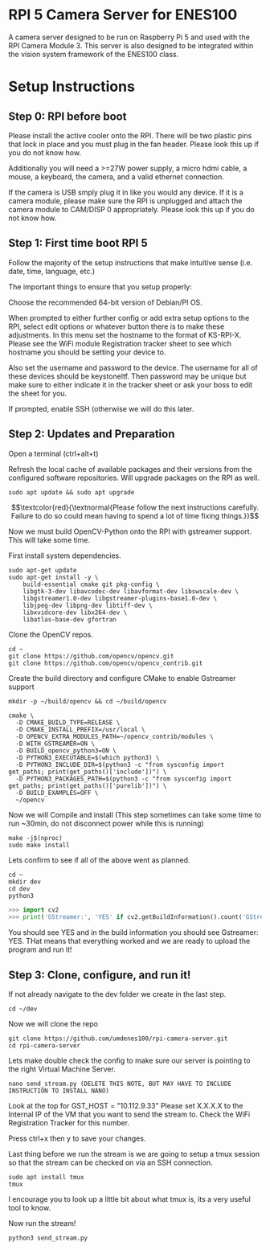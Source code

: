 # RPI 5 Camera Server for ENES100
A camera server designed to be run on Raspberry Pi 5 and used with the RPI Camera Module 3. This server is also designed to be integrated within the vision system framework of the ENES100 class.

# Setup Instructions

## Step 0: RPI before boot

Please install the active cooler onto the RPI. There will be two plastic pins that lock in place and you must plug in the fan header. Please look this up if you do not know how.

Additionally you will need a >=27W power supply, a micro hdmi cable, a mouse, a keyboard, the camera, and a valid ethernet connection.

If the camera is USB smply plug it in like you would any device. If it is a camera module, please make sure the RPI is unplugged and attach the camera module to CAM/DISP 0 appropriately. Please look this up if you do not know how.

## Step 1: First time boot RPI 5

Follow the majority of the setup instructions that make intuitive sense (i.e. date, time, language, etc.)

The important things to ensure that you setup properly: 

Choose the recommended 64-bit version of Debian/PI OS.

When prompted to either further config or add extra setup options to the RPI, select edit options or whatever button there is to make these adjustments.
In this menu set the hostname to the format of KS-RPI-X. Please see the WiFi module Registration tracker sheet to see which hostname you should be setting your device to.

Also set the username and password to the device. The username for all of these devices should be keystoneltf. Then password may be unique but make sure to either indicate it in the tracker sheet or ask your boss to edit the sheet for you.

If prompted, enable SSH (otherwise we will do this later.

## Step 2: Updates and Preparation

Open a terminal (ctrl+alt+t)

Refresh the local cache of available packages and their versions from the configured software repositories. Will upgrade packages on the RPI as well.
```console
sudo apt update && sudo apt upgrade
```
$$\textcolor{red}{\textnormal{Please follow the next instructions carefully. Failure to do so could mean having to spend a lot of time fixing things.}}$$

Now we must build OpenCV-Python onto the RPI with gstreamer support. This will take some time.

First install system dependencies.
```console
sudo apt-get update
sudo apt-get install -y \
    build-essential cmake git pkg-config \
    libgtk-3-dev libavcodec-dev libavformat-dev libswscale-dev \
    libgstreamer1.0-dev libgstreamer-plugins-base1.0-dev \
    libjpeg-dev libpng-dev libtiff-dev \
    libxvidcore-dev libx264-dev \
    libatlas-base-dev gfortran
```
Clone the OpenCV repos.
```console
cd ~
git clone https://github.com/opencv/opencv.git
git clone https://github.com/opencv/opencv_contrib.git
```
Create the build directory and configure CMake to enable Gstreamer support
```console
mkdir -p ~/build/opencv && cd ~/build/opencv

cmake \
  -D CMAKE_BUILD_TYPE=RELEASE \
  -D CMAKE_INSTALL_PREFIX=/usr/local \
  -D OPENCV_EXTRA_MODULES_PATH=~/opencv_contrib/modules \
  -D WITH_GSTREAMER=ON \
  -D BUILD_opencv_python3=ON \
  -D PYTHON3_EXECUTABLE=$(which python3) \
  -D PYTHON3_INCLUDE_DIR=$(python3 -c "from sysconfig import get_paths; print(get_paths()['include'])") \
  -D PYTHON3_PACKAGES_PATH=$(python3 -c "from sysconfig import get_paths; print(get_paths()['purelib'])") \
  -D BUILD_EXAMPLES=OFF \
  ~/opencv
```
Now we will Compile and install (This step sometimes can take some time to run ~30min, do not disconnect power while this is running)
```console
make -j$(nproc)
sudo make install
```
Lets confirm to see if all of the above went as planned.
```console
cd ~
mkdir dev
cd dev
python3
```
```python
>>> import cv2
>>> print('GStreamer:', 'YES' if cv2.getBuildInformation().count('GStreamer')>0 else 'NO')
```
You should see YES and in the build information you should see Gstreamer: YES. THat means that everything worked and we are ready to upload the program and run it!

## Step 3: Clone, configure, and run it!

If not already navigate to the dev folder we create in the last step.
```console
cd ~/dev
```
Now we will clone the repo
```console
git clone https://github.com/umdenes100/rpi-camera-server.git
cd rpi-camera-server
```
Lets make double check the config to make sure our server is pointing to the right Virtual Machine Server.
```console
nano send_stream.py (DELETE THIS NOTE, BUT MAY HAVE TO INCLUDE INSTRUCTION TO INSTALL NANO)
```
Look at the top for GST_HOST = "10.112.9.33"
Please set X.X.X.X to the Internal IP of the VM that you want to send the stream to. Check the WiFi Registration Tracker for this number.

Press ctrl+x then y to save your changes.

Last thing before we run the stream is we are going to setup a tmux session so that the stream can be checked on via an SSH connection.
```console
sudo apt install tmux
tmux
```
I encourage you to look up a little bit about what tmux is, its a very useful tool to know.

Now run the stream!
```console
python3 send_stream.py
```

